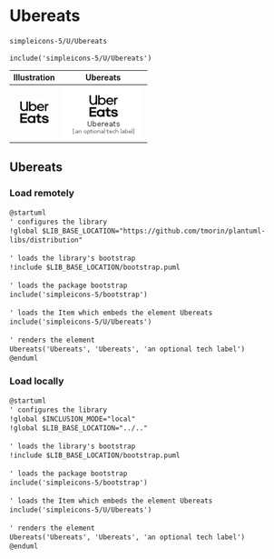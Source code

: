 # Ubereats


```text
simpleicons-5/U/Ubereats
```

```text
include('simpleicons-5/U/Ubereats')
```



| Illustration | Ubereats |
| :---: | :---: |
| ![illustration for Illustration](../../simpleicons-5/U/Ubereats.png) | ![illustration for Ubereats](../../simpleicons-5/U/Ubereats.Local.png) |




## Ubereats

### Load remotely
```plantuml
@startuml
' configures the library
!global $LIB_BASE_LOCATION="https://github.com/tmorin/plantuml-libs/distribution"

' loads the library's bootstrap
!include $LIB_BASE_LOCATION/bootstrap.puml

' loads the package bootstrap
include('simpleicons-5/bootstrap')

' loads the Item which embeds the element Ubereats
include('simpleicons-5/U/Ubereats')

' renders the element
Ubereats('Ubereats', 'Ubereats', 'an optional tech label')
@enduml
```

### Load locally
```plantuml
@startuml
' configures the library
!global $INCLUSION_MODE="local"
!global $LIB_BASE_LOCATION="../.."

' loads the library's bootstrap
!include $LIB_BASE_LOCATION/bootstrap.puml

' loads the package bootstrap
include('simpleicons-5/bootstrap')

' loads the Item which embeds the element Ubereats
include('simpleicons-5/U/Ubereats')

' renders the element
Ubereats('Ubereats', 'Ubereats', 'an optional tech label')
@enduml
```

